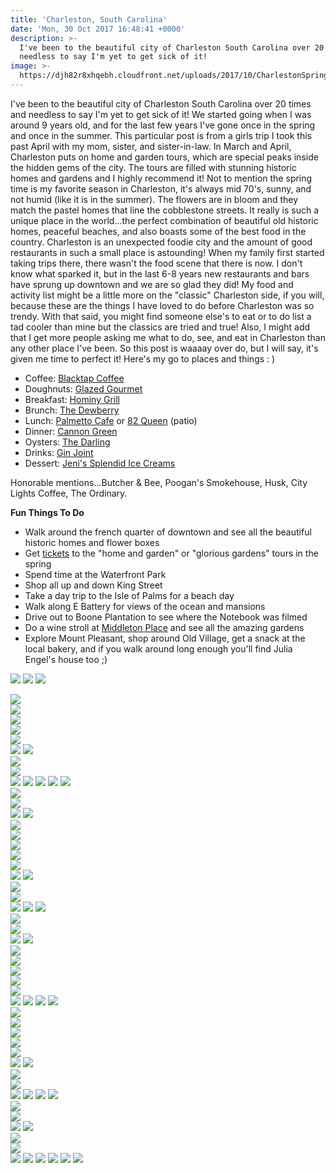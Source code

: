 ```yaml
---
title: 'Charleston, South Carolina'
date: 'Mon, 30 Oct 2017 16:48:41 +0000'
description: >-
  I've been to the beautiful city of Charleston South Carolina over 20 times and
  needless to say I'm yet to get sick of it!
image: >-
  https://djh82r8xhqebh.cloudfront.net/uploads/2017/10/CharlestonSpring2017_Blog-35.jpg
---
```


I've been to the beautiful city of Charleston South Carolina over 20 times and needless to say I'm yet to get sick of it! We started going when I was around 9 years old, and for the last few years I've gone once in the spring and once in the summer. This particular post is from a girls trip I took this past April with my mom, sister, and sister-in-law. In March and April, Charleston puts on home and garden tours, which are special peaks inside the hidden gems of the city. The tours are filled with stunning historic homes and gardens and I highly recommend it! Not to mention the spring time is my favorite season in Charleston, it's always mid 70's, sunny, and not humid (like it is in the summer). The flowers are in bloom and they match the pastel homes that line the cobblestone streets. It really is such a unique place in the world...the perfect combination of beautiful old historic homes, peaceful beaches, and also boasts some of the best food in the country. Charleston is an unexpected foodie city and the amount of good restaurants in such a small place is astounding! When my family first started taking trips there, there wasn't the food scene that there is now. I don't know what sparked it, but in the last 6-8 years new restaurants and bars have sprung up downtown and we are so glad they did! My food and activity list might be a little more on the "classic" Charleston side, if you will, because these are the things I have loved to do before Charleston was so trendy. With that said, you might find someone else's to eat or to do list a tad cooler than mine but the classics are tried and true! Also, I might add that I get more people asking me what to do, see, and eat in Charleston than any other place I've been. So this post is waaaay over do, but I will say, it's given me time to perfect it! Here's my go to places and things : )

- Coffee: [Blacktap Coffee](https://www.instagram.com/blacktapcoffee/?hl=en)
- Doughnuts: [Glazed Gourmet](https://www.instagram.com/glazedgourmet/?hl=en)
- Breakfast: [Hominy Grill](http://hominygrill.com/)
- Brunch: [The Dewberry](https://www.instagram.com/thedewberrycharleston/?hl=en)
- Lunch: [Palmetto Cafe](https://www.instagram.com/explore/locations/3103278/palmetto-cafe/?hl=en) or [82 Queen](https://www.instagram.com/explore/locations/1112508/82-queen/?hl=en) (patio)
- Dinner: [Cannon Green](https://www.instagram.com/cannongreenchs/?hl=en)
- Oysters: [The Darling](https://www.instagram.com/darling_oyster_bar/?hl=en)
- Drinks: [Gin Joint](https://www.instagram.com/gin_joint/?hl=en)
- Dessert: [Jeni's Splendid Ice Creams](https://www.instagram.com/jenisicecreams/?hl=en)

Honorable mentions...Butcher & Bee, Poogan's Smokehouse, Husk, City Lights Coffee, The Ordinary.

**Fun Things To Do**

- Walk around the french quarter of downtown and see all the beautiful historic homes and flower boxes
- Get [tickets](https://www.historiccharleston.org/blog/events/category/festival-houses-gardens/) to the "home and garden" or "glorious gardens" tours in the spring
- Spend time at the Waterfront Park
- Shop all up and down King Street
- Take a day trip to the Isle of Palms for a beach day
- Walk along E Battery for views of the ocean and mansions
- Drive out to Boone Plantation to see where the Notebook was filmed
- Do a wine stroll at [Middleton Place](https://www.middletonplace.org/visiting-middleton-place/events-calendar/266-march-22-may-31-spring-wednesday-wine-strolls.html) and see all the amazing gardens
- Explore Mount Pleasant, shop around Old Village, get a snack at the local bakery, and if you walk around long enough you'll find Julia Engel's house too ;)

![](https://djh82r8xhqebh.cloudfront.net/uploads/2017/10/CharlestonSpring2017_Blog-80.jpg) ![](https://djh82r8xhqebh.cloudfront.net/uploads/2017/10/CharlestonSpring2017_Blog-6.jpg) ![](https://djh82r8xhqebh.cloudfront.net/uploads/2017/10/CharlestonSpring2017_Blog-3.jpg) <div class="flex-ns mhn2-ns mb3"> <div class="ph2-ns w-50-ns"> ![](https://djh82r8xhqebh.cloudfront.net/uploads/2017/10/CharlestonSpring2017_Blog-1.jpg)</div> <div class="ph2-ns w-50-ns"> ![](https://djh82r8xhqebh.cloudfront.net/uploads/2017/10/CharlestonSpring2017_Blog-8.jpg)</div> </div> ![](https://djh82r8xhqebh.cloudfront.net/uploads/2017/10/CharlestonSpring2017_Blog-9.jpg) <div class="flex-ns mhn2-ns mb3"> <div class="ph2-ns w-50-ns"> ![](https://djh82r8xhqebh.cloudfront.net/uploads/2017/10/CharlestonSpring2017_Blog-4.jpg)</div> <div class="ph2-ns w-50-ns"> ![](https://djh82r8xhqebh.cloudfront.net/uploads/2017/10/CharlestonSpring2017_Blog-2.jpg)</div> </div> ![](https://djh82r8xhqebh.cloudfront.net/uploads/2017/10/CharlestonSpring2017_Blog-5.jpg) ![](https://djh82r8xhqebh.cloudfront.net/uploads/2017/10/CharlestonSpring2017_Blog-35.jpg) <div class="flex-ns mhn2-ns mb3"> <div class="ph2-ns w-50-ns"> ![](https://djh82r8xhqebh.cloudfront.net/uploads/2017/10/CharlestonSpring2017_Blog-37.jpg)</div> <div class="ph2-ns w-50-ns"> ![](https://djh82r8xhqebh.cloudfront.net/uploads/2017/10/CharlestonSpring2017_Blog-36.jpg)</div> </div> ![](https://djh82r8xhqebh.cloudfront.net/uploads/2017/10/CharlestonSpring2017_Blog-34.jpg) ![](https://djh82r8xhqebh.cloudfront.net/uploads/2017/10/CharlestonSpring2017_Blog-16.jpg) ![](https://djh82r8xhqebh.cloudfront.net/uploads/2017/10/CharlestonSpring2017_Blog-14.jpg) ![](https://djh82r8xhqebh.cloudfront.net/uploads/2017/10/CharlestonSpring2017_Blog-90.jpg) ![](https://djh82r8xhqebh.cloudfront.net/uploads/2017/10/CharlestonSpring2017_Blog-15.jpg) <div class="flex-ns mhn2-ns mb3"> <div class="ph2-ns w-50-ns"> ![](https://djh82r8xhqebh.cloudfront.net/uploads/2017/10/CharlestonSpring2017_Blog-13.jpg)</div> <div class="ph2-ns w-50-ns"> ![](https://djh82r8xhqebh.cloudfront.net/uploads/2017/10/CharlestonSpring2017_Blog-11.jpg)</div> </div> ![](https://djh82r8xhqebh.cloudfront.net/uploads/2017/10/CharlestonSpring2017_Blog-12.jpg) ![](https://djh82r8xhqebh.cloudfront.net/uploads/2017/10/CharlestonSpring2017_Blog-20.jpg) <div class="flex-ns mhn2-ns mb3"> <div class="ph2-ns w-50-ns"> ![](https://djh82r8xhqebh.cloudfront.net/uploads/2017/10/CharlestonSpring2017_Blog-19.jpg)</div> <div class="ph2-ns w-50-ns"> ![](https://djh82r8xhqebh.cloudfront.net/uploads/2017/10/CharlestonSpring2017_Blog-18.jpg)</div> </div> ![](https://djh82r8xhqebh.cloudfront.net/uploads/2017/10/CharlestonSpring2017_Blog-27.jpg) <div class="flex-ns mhn2-ns mb3"> <div class="ph2-ns w-50-ns"> ![](https://djh82r8xhqebh.cloudfront.net/uploads/2017/10/CharlestonSpring2017_Blog-22.jpg)</div> <div class="ph2-ns w-50-ns"> ![](https://djh82r8xhqebh.cloudfront.net/uploads/2017/10/CharlestonSpring2017_Blog-21.jpg)</div> </div> ![](https://djh82r8xhqebh.cloudfront.net/uploads/2017/10/CharlestonSpring2017_Blog-25.jpg) ![](https://djh82r8xhqebh.cloudfront.net/uploads/2017/10/CharlestonSpring2017_Blog-23.jpg) <div class="flex-ns mhn2-ns mb3"> <div class="ph2-ns w-50-ns"> ![](https://djh82r8xhqebh.cloudfront.net/uploads/2017/10/CharlestonSpring2017_Blog-26.jpg)</div> <div class="ph2-ns w-50-ns"> ![](https://djh82r8xhqebh.cloudfront.net/uploads/2017/10/CharlestonSpring2017_Blog-30.jpg)</div> </div> ![](https://djh82r8xhqebh.cloudfront.net/uploads/2017/10/CharlestonSpring2017_Blog-42.jpg) ![](https://djh82r8xhqebh.cloudfront.net/uploads/2017/10/CharlestonSpring2017_Blog-45.jpg) ![](https://djh82r8xhqebh.cloudfront.net/uploads/2017/10/CharlestonSpring2017_Blog-24.jpg) <div class="flex-ns mhn2-ns mb3"> <div class="ph2-ns w-50-ns"> ![](https://djh82r8xhqebh.cloudfront.net/uploads/2017/10/CharlestonSpring2017_Blog-44.jpg)</div> <div class="ph2-ns w-50-ns"> ![](https://djh82r8xhqebh.cloudfront.net/uploads/2017/10/CharlestonSpring2017_Blog-43.jpg)</div> </div> ![](https://djh82r8xhqebh.cloudfront.net/uploads/2017/10/CharlestonSpring2017_Blog-47.jpg) ![](https://djh82r8xhqebh.cloudfront.net/uploads/2017/10/CharlestonSpring2017_Blog-28.jpg) <div class="flex-ns mhn2-ns mb3"> <div class="ph2-ns w-50-ns"> ![](https://djh82r8xhqebh.cloudfront.net/uploads/2017/10/CharlestonSpring2017_Blog-32.jpg)</div> <div class="ph2-ns w-50-ns"> ![](https://djh82r8xhqebh.cloudfront.net/uploads/2017/10/CharlestonSpring2017_Blog-33.jpg)</div> </div> ![](https://djh82r8xhqebh.cloudfront.net/uploads/2017/10/CharlestonSpring2017_Blog-39.jpg) <div class="flex-ns mhn2-ns mb3"> <div class="ph2-ns w-50-ns"> ![](https://djh82r8xhqebh.cloudfront.net/uploads/2017/10/CharlestonSpring2017_Blog-38.jpg)</div> <div class="ph2-ns w-50-ns"> ![](https://djh82r8xhqebh.cloudfront.net/uploads/2017/10/CharlestonSpring2017_Blog-41.jpg)</div> </div> ![](https://djh82r8xhqebh.cloudfront.net/uploads/2017/10/CharlestonSpring2017_Blog-48.jpg) ![](https://djh82r8xhqebh.cloudfront.net/uploads/2017/10/CharlestonSpring2017_Blog-54.jpg) ![](https://djh82r8xhqebh.cloudfront.net/uploads/2017/10/CharlestonSpring2017_Blog-55.jpg) ![](https://djh82r8xhqebh.cloudfront.net/uploads/2017/10/CharlestonSpring2017_Blog-53.jpg) <div class="flex-ns mhn2-ns mb3"> <div class="ph2-ns w-50-ns"> ![](https://djh82r8xhqebh.cloudfront.net/uploads/2017/10/CharlestonSpring2017_Blog-50.jpg)</div> <div class="ph2-ns w-50-ns"> ![](https://djh82r8xhqebh.cloudfront.net/uploads/2017/10/CharlestonSpring2017_Blog-51.jpg)</div> </div> ![](https://djh82r8xhqebh.cloudfront.net/uploads/2017/10/CharlestonSpring2017_Blog-56.jpg) <div class="flex-ns mhn2-ns mb3"> <div class="ph2-ns w-50-ns"> ![](https://djh82r8xhqebh.cloudfront.net/uploads/2017/10/CharlestonSpring2017_Blog-52.jpg)</div> <div class="ph2-ns w-50-ns"> ![](https://djh82r8xhqebh.cloudfront.net/uploads/2017/10/CharlestonSpring2017_Blog-60.jpg)</div> </div> ![](https://djh82r8xhqebh.cloudfront.net/uploads/2017/10/CharlestonSpring2017_Blog-49.jpg) ![](https://djh82r8xhqebh.cloudfront.net/uploads/2017/10/CharlestonSpring2017_Blog-61.jpg) <div class="flex-ns mhn2-ns mb3"> <div class="ph2-ns w-50-ns"> ![](https://djh82r8xhqebh.cloudfront.net/uploads/2017/10/CharlestonSpring2017_Blog-59.jpg)</div> <div class="ph2-ns w-50-ns"> ![](https://djh82r8xhqebh.cloudfront.net/uploads/2017/10/CharlestonSpring2017_Blog-58.jpg)</div> </div> ![](https://djh82r8xhqebh.cloudfront.net/uploads/2017/10/CharlestonSpring2017_Blog-62.jpg) ![](https://djh82r8xhqebh.cloudfront.net/uploads/2017/10/CharlestonSpring2017_Blog-69.jpg) ![](https://djh82r8xhqebh.cloudfront.net/uploads/2017/10/CharlestonSpring2017_Blog-63.jpg) ![](https://djh82r8xhqebh.cloudfront.net/uploads/2017/10/CharlestonSpring2017_Blog-67.jpg) <div class="flex-ns mhn2-ns mb3"> <div class="ph2-ns w-50-ns"> ![](https://djh82r8xhqebh.cloudfront.net/uploads/2017/10/CharlestonSpring2017_Blog-68.jpg)</div> <div class="ph2-ns w-50-ns"> ![](https://djh82r8xhqebh.cloudfront.net/uploads/2017/10/CharlestonSpring2017_Blog-72.jpg)</div> </div> ![](https://djh82r8xhqebh.cloudfront.net/uploads/2017/10/CharlestonSpring2017_Blog-65.jpg) ![](https://djh82r8xhqebh.cloudfront.net/uploads/2017/10/CharlestonSpring2017_Blog-71.jpg) <div class="flex-ns mhn2-ns mb3"> <div class="ph2-ns w-50-ns"> ![](https://djh82r8xhqebh.cloudfront.net/uploads/2017/10/CharlestonSpring2017_Blog-74.jpg)</div> <div class="ph2-ns w-50-ns"> ![](https://djh82r8xhqebh.cloudfront.net/uploads/2017/10/CharlestonSpring2017_Blog-91.jpg)</div> </div> ![](https://djh82r8xhqebh.cloudfront.net/uploads/2017/10/CharlestonSpring2017_Blog-73.jpg) ![](https://djh82r8xhqebh.cloudfront.net/uploads/2017/10/CharlestonSpring2017_Blog-75.jpg) ![](https://djh82r8xhqebh.cloudfront.net/uploads/2017/10/CharlestonSpring2017_Blog-79.jpg) ![](https://djh82r8xhqebh.cloudfront.net/uploads/2017/10/CharlestonSpring2017_Blog-76.jpg) ![](https://djh82r8xhqebh.cloudfront.net/uploads/2017/10/CharlestonSpring2017_Blog-77.jpg) ![](https://djh82r8xhqebh.cloudfront.net/uploads/2017/10/CharlestonSpring2017_Blog-70.jpg)
